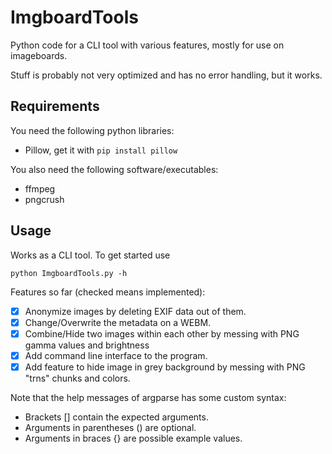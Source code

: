 # ImgboardTools

Python code for a CLI tool with various features, mostly for use on imageboards.

Stuff is probably not very optimized and has no error handling, but it works.

## Requirements

You need the following python libraries:
* Pillow, get it with `pip install pillow`

You also need the following software/executables:
* ffmpeg
* pngcrush

## Usage

Works as a CLI tool. To get started use

    python ImgboardTools.py -h

Features so far (checked means implemented):

- [x] Anonymize images by deleting EXIF data out of them.
- [x] Change/Overwrite the metadata on a WEBM.
- [x] Combine/Hide two images within each other by messing with PNG gamma values and brightness
- [x] Add command line interface to the program.
- [x] Add feature to hide image in grey background by messing with PNG "trns" chunks and colors.

Note that the help messages of argparse has some custom syntax:

 * Brackets [] contain the expected arguments.
 * Arguments in parentheses () are optional.
 * Arguments in braces {} are possible example values.
